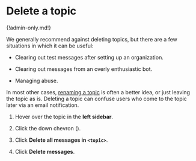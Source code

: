 # Delete a topic

{!admin-only.md!}

We generally recommend against deleting topics, but there are a few
situations in which it can be useful:

* Clearing out test messages after setting up an organization.

* Clearing out messages from an overly enthusiastic bot.

* Managing abuse.

In most other cases, [renaming a topic](/help/rename-a-topic) is often a
better idea, or just leaving the topic as is. Deleting a topic can confuse
users who come to the topic later via an email notification.

1. Hover over the topic in the **left sidebar**.

1. Click the down chevron (<i class="fa fa-chevron-down"></i>).

1. Click **Delete all messages in `<topic>`**.

1. Click **Delete messages**.
